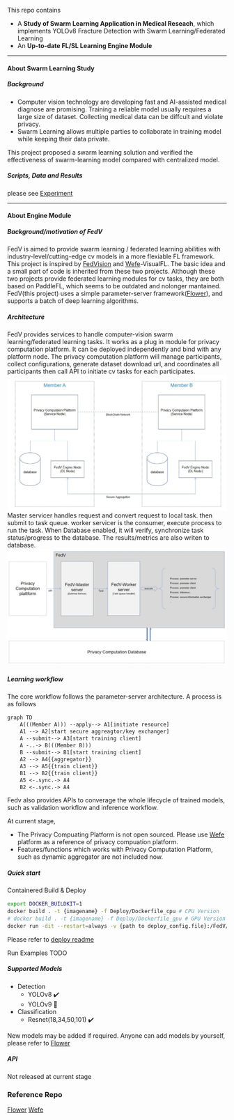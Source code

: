 This repo contains
- A **Study of Swarm Learning Application in Medical Reseach**, which implements YOLOv8 Fracture Detection with Swarm Learning/Federated Learning
- An **Up-to-date FL/SL Learning Engine Module**
___
#### About Swarm Learning Study

> 

##### Background
- Computer vision technology are developing fast and AI-assisted medical diagnose are promising. Training a reliable model usually requires a large size of dataset. Collecting medical data can be diffcult and violate privacy.
- Swarm Learning allows multiple parties to collaborate in training model while keeping their data private.

This project proposed a swarm learning solution and verified the effectiveness of swarm-learning model compared with centralized model.
##### Scripts, Data and Results
please see [Experiment](./Experiment/)


___
#### About Engine Module 

##### Background/motivation of FedV
FedV is aimed to provide swarm learning / federated learning abilities with industry-level/cutting-edge cv models in a more flexiable FL framework.
This project is inspired by  [FedVision](https://github.com/FederatedAI/FedVision) and [Wefe](https://github.com/tianmiantech/WeFe)-VisualFL. The basic idea and a small part of code is inherited from these two projects. Although these two projects provide federated learning modules for cv tasks, they are both based on PaddleFL, which seems to be outdated and nolonger mantained. FedV(this project) uses a simple parameter-server framework([Flower]((https://github.com/adap/flower))), and supports a batch of deep learning algorithms.
##### Architecture
FedV provides services to handle computer-vision swarm learning/federated learning tasks. It works as a plug in module for privacy computation platform. It can be deployed independently and bind with any platform node. The privacy computation platform will manage participants, collect configurations, generate dataset download url, and coordinates all participants then call API to initiate cv tasks for each participates. 
![arch](./VisualFederated/arch2.JPG)
Master servicer handles request and convert request to local task. then submit to task queue. worker servicer is the consumer, execute process to run the task. When Database enabled, it will verify, synchronize task status/progress to the database. The results/metrics are also writen to database.
![arch](./VisualFederated/arch.JPG)

##### Learning workflow
The core workflow follows the parameter-server architecture.
A process is as follows
```mermaid
graph TD
    A(((Member A))) --apply--> A1[initiate resource]
    A1 --> A2[start secure aggreagtor/key exchanger]
    A --submit--> A3[start training client]
    A -..-> B(((Member B)))
    B --submit--> B1[start training client]
    A2 --> A4{{aggregator}}
    A3 --> A5{{train client}}
    B1 --> B2{{train client}}
    A5 <-.sync.-> A4
    B2 <-.sync.-> A4
```


Fedv also provides APIs to converage the whole lifecycle of trained models, such as validation workflow and inference workflow.

At current stage,
- The Privacy Compuating Platform is not open sourced. Please use [Wefe](https://github.com/tianmiantech/WeFe) platform as a reference of privacy compuation platform.
- Features/functions which works with Privacy Computation Platform, such as dynamic aggregator are not included now.



##### Quick start
Containered Build & Deploy
```bash
export DOCKER_BUILDKIT=1
docker build . -t {imagename} -f Deploy/Dockerfile_cpu # CPU Version
# docker build . -t {imagename} -f Deploy/Dockerfile_gpu # GPU Version
docker run -dit --restart=always -v {path to deploy_config.file}:/FedV/deploy_config.yml -v {path to db_config.file}:/FedV/config.properties --network=host --name FedV-Service {imagename}
```
Please refer to [deploy readme](./Deploy/README.md)

Run Examples
TODO

##### Supported Models
- Detection
    - YOLOv8 :heavy_check_mark:
    - YOLOv9 :construction:
- Classification
    - Resnet(18,34,50,101) :heavy_check_mark:

New models may be added if required.
Anyone can add models by yourself, please refer to [Flower](https://github.com/adap/flower)

##### API
Not released at current stage

### Reference Repo
[Flower](https://github.com/adap/flower)
[Wefe](https://github.com/tianmiantech/WeFe)

